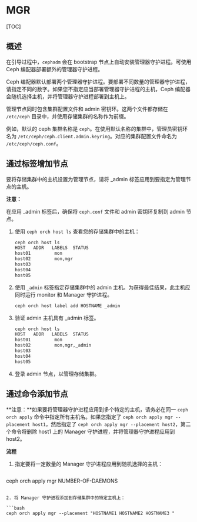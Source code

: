# MGR

[TOC]

## 概述

在引导过程中，`cephadm` 会在 bootstrap 节点上自动安装管理器守护进程。可使用 Ceph 编配器部署额外的管理器守护进程。

Ceph 编配器默认部署两个管理器守护进程。要部署不同数量的管理器守护进程，请指定不同的数字。如果您不指定应当部署管理器守护进程的主机，Ceph 编配器会随机选择主机，并将管理器守护进程部署到主机上。

管理节点同时包含集群配置文件和 admin 密钥环。这两个文件都存储在 `/etc/ceph` 目录中，并使用存储集群的名称作为前缀。

例如，默认的 ceph 集群名称是 `ceph`。在使用默认名称的集群中，管理员密钥环名为 `/etc/ceph/ceph.client.admin.keyring`。对应的集群配置文件命名为 `/etc/ceph/ceph.conf`。  	

## 通过标签增加节点

要将存储集群中的主机设置为管理节点，请将 _admin 标签应用到要指定为管理节点的主机。

**注意：**

在应用 _admin 标签后，确保将 `ceph.conf` 文件和 admin 密钥环复制到 admin 节点。

1. 使用 `ceph orch host ls` 查看您的存储集群中的主机：

   ```bash
   ceph orch host ls
   HOST   ADDR   LABELS  STATUS
   host01         mon
   host02         mon,mgr
   host03
   host04
   host05
   ```

2. 使用 `_admin` 标签指定存储集群中的 admin 主机。为获得最佳结果，此主机应同时运行 monitor 和 Manager 守护进程。

   ```bash
   ceph orch host label add HOSTNAME _admin
   ```

3. 验证 admin 主机具有 _admin 标签。

   ```bash
   ceph orch host ls
   HOST   ADDR   LABELS  STATUS
   host01         mon
   host02         mon,mgr,_admin
   host03
   host04
   host05
   ```

4. 登录 admin 节点，以管理存储集群。

## 通过命令添加节点

**注意：**如果要将管理器守护进程应用到多个特定的主机，请务必在同一 `ceph orch apply` 命令中指定所有主机名。如果您指定了 `ceph orch apply mgr --placement host1`，然后指定了 `ceph orch apply mgr --placement host2`，第二个命令将删除 host1 上的 Manager 守护进程，并将管理器守护进程应用到 host2。

**流程**

1. 指定要将一定数量的 Manager 守护进程应用到随机选择的主机：

   ```bash
ceph orch apply mgr NUMBER-OF-DAEMONS
   ```

2. 将 Manager 守护进程添加到存储集群中的特定主机上：

   ```bash
   ceph orch apply mgr --placement "HOSTNAME1 HOSTNAME2 HOSTNAME3 "
   ```
